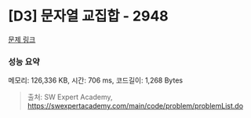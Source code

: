# [D3] 문자열 교집합 - 2948 

[문제 링크](https://swexpertacademy.com/main/code/problem/problemDetail.do?contestProbId=AV-Un3G64SUDFAXr) 

### 성능 요약

메모리: 126,336 KB, 시간: 706 ms, 코드길이: 1,268 Bytes



> 출처: SW Expert Academy, https://swexpertacademy.com/main/code/problem/problemList.do